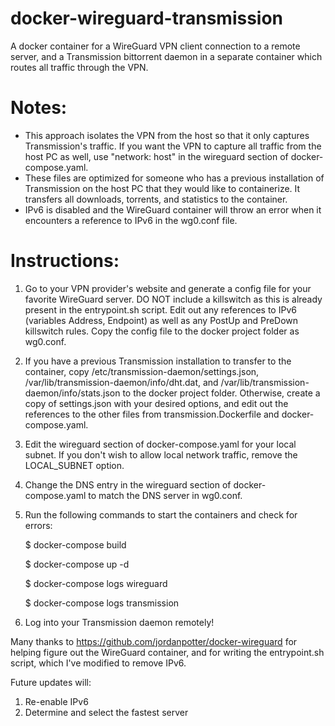 # docker-wireguard-transmission
A docker container for a WireGuard VPN client connection to a remote server, and a Transmission bittorrent daemon in a separate container which routes all traffic through the VPN.

# Notes:
- This approach isolates the VPN from the host so that it only captures Transmission's traffic. If you want the VPN to capture all traffic from the host PC as well, use "network: host" in the wireguard section of docker-compose.yaml.
- These files are optimized for someone who has a previous installation of Transmission on the host PC that they would like to containerize. It transfers all downloads, torrents, and statistics to the container.
- IPv6 is disabled and the WireGuard container will throw an error when it encounters a reference to IPv6 in the wg0.conf file.

# Instructions: 
1. Go to your VPN provider's website and generate a config file for your favorite WireGuard server. DO NOT include a killswitch as this is already present in the entrypoint.sh script. Edit out any references to IPv6 (variables Address, Endpoint) as well as any PostUp and PreDown killswitch rules. Copy the config file to the docker project folder as wg0.conf.
2. If you have a previous Transmission installation to transfer to the container, copy /etc/transmission-daemon/settings.json, /var/lib/transmission-daemon/info/dht.dat, and /var/lib/transmission-daemon/info/stats.json to the docker project folder. Otherwise, create a copy of settings.json with your desired options, and edit out the references to the other files from transmission.Dockerfile and docker-compose.yaml. 
3. Edit the wireguard section of docker-compose.yaml for your local subnet. If you don't wish to allow local network traffic, remove the LOCAL_SUBNET option.
4. Change the DNS entry in the wireguard section of docker-compose.yaml to match the DNS server in wg0.conf.
5. Run the following commands to start the containers and check for errors:

    $ docker-compose build
    
    $ docker-compose up -d
    
    $ docker-compose logs wireguard
    
    $ docker-compose logs transmission

6. Log into your Transmission daemon remotely!

Many thanks to https://github.com/jordanpotter/docker-wireguard for helping figure out the WireGuard container, and for writing the entrypoint.sh script, which I've modified to remove IPv6.

Future updates will:
1. Re-enable IPv6
2. Determine and select the fastest server
